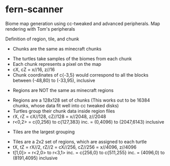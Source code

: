 # fern-scanner
Biome map generation using cc-tweaked and advanced peripherals. Map rendering with Tom's peripherals

Definition of region, tile, and chunk
* Chunks are the same as minecraft chunks
 - The turtles take samples of the biomes from each chunk
 - Each chunk represents a pixel on the map
 - cX, cZ = x//16, z//16
 - Chunk coordinates of c{-3,5} would correspond to all the blocks between (-48,80) to (-33,95), inclusive
* Regions are NOT the same as minecraft regions
 - Regions are a 128x128 set of chunks (This works out to be 16384 chunks, whose data fit well into cc tweaked disks)
 - Turtles group their chunk data inside region files
 - rX, rZ = cX//128, cZ//128 = x//2048, z//2048
 - r<0,2> = c{0,256} to c{127,383} inc. = (0,4096) to (2047,6143) inclusive
* Tiles are the largest grouping
 - Tiles are a 2x2 set of regions, which are assigned to each turtle
 - tX, tZ = rX//2, rZ//2 = cX//256, cZ//256 = x//4096, z//4096
 - t[1,0]> = r<2,0> to r<3,1> inc. = c{256,0} to c{511,255} inc. = (4096,0) to (8191,4095) inclusive
